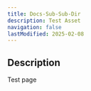 ```yaml
---
title: Docs-Sub-Sub-Dir
description: Test Asset
navigation: false
lastModified: 2025-02-08
---
```


## Description

Test page
